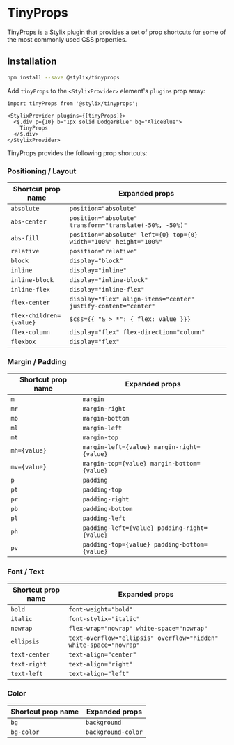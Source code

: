 # TinyProps

TinyProps is a Stylix plugin that provides a set of prop shortcuts for some of the most commonly used CSS properties.

## Installation

```sh
npm install --save @stylix/tinyprops
```

Add `tinyProps` to the `<StylixProvider>` element's `plugins` prop array: 

```tsx-render
import tinyProps from '@stylix/tinyprops';

<StylixProvider plugins={[tinyProps]}>
  <$.div p={10} b="1px solid DodgerBlue" bg="AliceBlue">
    TinyProps
  </$.div>
</StylixProvider>
```

TinyProps provides the following prop shortcuts:

### Positioning / Layout

| Shortcut prop name      | Expanded props |
| ----------- | ----------- |
| `absolute` | `position="absolute"` |
| `abs-center` | `position="absolute" transform="translate(-50%, -50%)"` |
| `abs-fill` | `position="absolute" left={0} top={0} width="100%" height="100%"` |
| `relative` | `position="relative"` |
| `block` | `display="block"` |
| `inline` | `display="inline"` |
| `inline-block` | `display="inline-block"` |
| `inline-flex` | `display="inline-flex"` |
| `flex-center` | `display="flex" align-items="center" justify-content="center"` |
| `flex-children={value}` | `$css={{ "& > *": { flex: value }}}` |
| `flex-column` | `display="flex" flex-direction="column"` |
| `flexbox` | `display="flex"` |

### Margin / Padding

| Shortcut prop name      | Expanded props |
| ----------- | ----------- |
| `m` | `margin` |
| `mr` | `margin-right` |
| `mb` | `margin-bottom` |
| `ml` | `margin-left` |
| `mt` | `margin-top` |
| `mh={value}` | `margin-left={value} margin-right={value}` |
| `mv={value}` | `margin-top={value} margin-bottom={value}` |
| `p` | `padding` |
| `pt` | `padding-top` |
| `pr` | `padding-right` |
| `pb` | `padding-bottom` |
| `pl` | `padding-left` |
| `ph` | `padding-left={value} padding-right={value}` |
| `pv` | `padding-top={value} padding-bottom={value}` |

### Font / Text

| Shortcut prop name      | Expanded props |
| ----------- | ----------- |
| `bold` | `font-weight="bold"` |
| `italic` | `font-stylix="italic"` |
| `nowrap` | `flex-wrap="nowrap" white-space="nowrap"` |
| `ellipsis` | `text-overflow="ellipsis" overflow="hidden" white-space="nowrap"` |
| `text-center` | `text-align="center"` |
| `text-right` | `text-align="right"` |
| `text-left` | `text-align="left"` |
  
### Color
| Shortcut prop name      | Expanded props |
| ----------- | ----------- |
| `bg` | `background` |
| `bg-color` | `background-color` |
